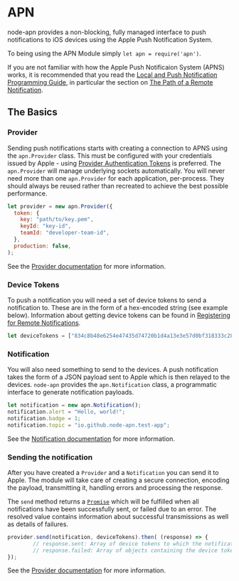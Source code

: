 # APN

node-apn provides a non-blocking, fully managed interface to push notifications to iOS devices using the Apple Push Notification System.

To being using the APN Module simply `let apn = require('apn')`.

If you are not familiar with how the Apple Push Notificaion System (APNS) works, it is recommended that you read the [Local and Push Notification Programming Guide][programming-guide], in particular the section on [The Path of a Remote Notification][push-path].

## The Basics

### Provider

Sending push notifications starts with creating a connection to APNS using the `apn.Provider` class. This must be configured with your credentials issued by Apple - using [Provider Authentication Tokens][provider-auth-tokens] is preferred. The `apn.Provider` will manage underlying sockets automatically. You will never need more than one `apn.Provider` for each application, per-process. They should always be reused rather than recreated to achieve the best possible performance.

```javascript
let provider = new apn.Provider({
  token: {
    key: "path/to/key.pem",
    keyId: "key-id",
    teamId: "developer-team-id",
  },
  production: false,
);
```

See the [Provider documentation](provider.markdown) for more information.

### Device Tokens

To push a notification you will need a set of device tokens to send a notification to. These are in the form of a hex-encoded string (see example below). Information about getting device tokens can be found in [Registering for Remote Notifications][registration].

```javascript
let deviceTokens = ["834c8b48e6254e47435d74720b1d4a13e3e57d0bf318333c284c1db8ce8ddc58"];
```

### Notification

You will also need something to send to the devices. A push notification takes the form of a JSON payload sent to Apple which is then relayed to the devices. `node-apn` provides the `apn.Notification` class, a programmatic interface to generate notification payloads.

```javascript
let notification = new apn.Notification();
notification.alert = "Hello, world!";
notification.badge = 1;
notification.topic = "io.github.node-apn.test-app";
```

See the [Notification documentation](notification.markdown) for more information.

### Sending the notification

After you have created a `Provider` and a `Notification` you can send it to Apple. The module will take care of creating a secure connection, encoding the payload, transmitting it, handling errors and processing the response.

The `send` method returns a [`Promise`][promise] which will be fulfilled when all notifications have been successfully sent, or failed due to an error. The resolved value contains information about successful transmissions as well as details of failures.

```javascript
provider.send(notification, deviceTokens).then( (response) => {
		// response.sent: Array of device tokens to which the notification was sent succesfully
		// response.failed: Array of objects containing the device token (`device`) and either an `error`, or a `status` and `response` from the API
});
```

See the [Provider documentation](provider.markdown) for more information.

[provider-auth-tokens]:https://developer.apple.com/library/content/documentation/NetworkingInternet/Conceptual/RemoteNotificationsPG/Chapters/APNsProviderAPI.html#//apple_ref/doc/uid/TP40008194-CH101-SW21
[programming-guide]:https://developer.apple.com/library/prerelease/content/documentation/NetworkingInternet/Conceptual/RemoteNotificationsPG/Chapters/ApplePushService.html#//apple_ref/doc/uid/TP40008194-CH100-SW9
[push-path]:https://developer.apple.com/library/prerelease/content/documentation/NetworkingInternet/Conceptual/RemoteNotificationsPG/Chapters/ApplePushService.html#//apple_ref/doc/uid/TP40008194-CH100-SW10
[registration]:https://developer.apple.com/library/prerelease/content/documentation/NetworkingInternet/Conceptual/RemoteNotificationsPG/Chapters/IPhoneOSClientImp.html#//apple_ref/doc/uid/TP40008194-CH103-SW2

[promise]:https://developer.mozilla.org/en/docs/Web/JavaScript/Reference/Global_Objects/Promise
